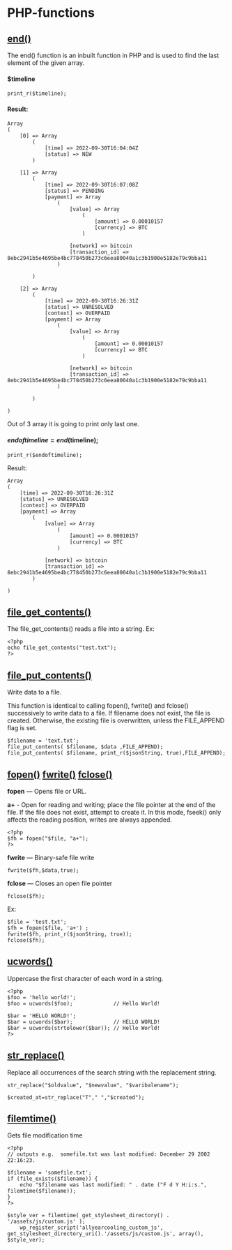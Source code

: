 # PHP-functions

## [end()](https://www.php.net/manual/en/function.end.php)
The end() function is an inbuilt function in PHP and is used to find the last element of the given array.

#### $timeline

``` 
print_r($timeline);
``` 
#### Result:
``` 
Array
(
    [0] => Array
        (
            [time] => 2022-09-30T16:04:04Z
            [status] => NEW
        )

    [1] => Array
        (
            [time] => 2022-09-30T16:07:08Z
            [status] => PENDING
            [payment] => Array
                (
                    [value] => Array
                        (
                            [amount] => 0.00010157
                            [currency] => BTC
                        )

                    [network] => bitcoin
                    [transaction_id] => 8ebc2941b5e4695be4bc778450b273c6eea80040a1c3b1900e5182e79c9bba11
                )

        )

    [2] => Array
        (
            [time] => 2022-09-30T16:26:31Z
            [status] => UNRESOLVED
            [context] => OVERPAID
            [payment] => Array
                (
                    [value] => Array
                        (
                            [amount] => 0.00010157
                            [currency] => BTC
                        )

                    [network] => bitcoin
                    [transaction_id] => 8ebc2941b5e4695be4bc778450b273c6eea80040a1c3b1900e5182e79c9bba11
                )

        )

)
``` 

Out of 3 array it is going to print only last one.

#### $endoftimeline = end($timeline);

``` 
print_r($endoftimeline);

``` 
Result:
``` 
Array
(
    [time] => 2022-09-30T16:26:31Z
    [status] => UNRESOLVED
    [context] => OVERPAID
    [payment] => Array
        (
            [value] => Array
                (
                    [amount] => 0.00010157
                    [currency] => BTC
                )

            [network] => bitcoin
            [transaction_id] => 8ebc2941b5e4695be4bc778450b273c6eea80040a1c3b1900e5182e79c9bba11
        )

)

``` 

## [file_get_contents()](https://www.php.net/manual/en/function.file-get-contents.php)
The file_get_contents() reads a file into a string.
Ex: 
``` 
<?php
echo file_get_contents("test.txt");
?>
``` 

## [file_put_contents()](https://www.php.net/manual/en/function.file-put-contents.php)
Write data to a file.

This function is identical to calling fopen(), fwrite() and fclose() successively to write data to a file.
If filename does not exist, the file is created. Otherwise, the existing file is overwritten, unless the FILE_APPEND flag is set.

``` 
$filename = 'text.txt';
file_put_contents( $filename, $data ,FILE_APPEND);
file_put_contents( $filename, print_r($jsonString, true),FILE_APPEND);
``` 

## [fopen()](https://www.php.net/manual/en/function.fopen.php) [fwrite()](https://www.php.net/manual/en/function.fwrite.php) [fclose()](https://www.php.net/manual/en/function.fclose.php)

**fopen** — Opens file or URL.

**a+** - Open for reading and writing; place the file pointer at the end of the file. If the file does not exist, attempt to create it. In this mode,       fseek() only affects the reading position, writes are always appended.
    
``` 
<?php
$fh = fopen("$file, "a+");
?>
``` 
**fwrite** — Binary-safe file write
``` 
fwrite($fh,$data,true);
``` 
**fclose** — Closes an open file pointer
``` 
fclose($fh);
``` 
Ex:
``` 
$file = 'test.txt';
$fh = fopen($file, 'a+') ; 
fwrite($fh, print_r($jsonString, true)); 
fclose($fh); 
``` 
      
## [ucwords()](https://www.php.net/manual/en/function.ucwords.php)
Uppercase the first character of each word in a string.
``` 
<?php
$foo = 'hello world!';
$foo = ucwords($foo);             // Hello World!

$bar = 'HELLO WORLD!';
$bar = ucwords($bar);             // HELLO WORLD!
$bar = ucwords(strtolower($bar)); // Hello World!
?>
``` 

## [str_replace()](https://www.php.net/manual/en/function.str-replace.php)
Replace all occurrences of the search string with the replacement string.
``` 
str_replace("$oldvalue", "$newvalue", "$varibalename");
``` 
``` 
$created_at=str_replace("T"," ","$created");
``` 

## [filemtime()](https://www.php.net/manual/en/function.filemtime.php)
 Gets file modification time


```
<?php
// outputs e.g.  somefile.txt was last modified: December 29 2002 22:16:23.

$filename = 'somefile.txt';
if (file_exists($filename)) {
    echo "$filename was last modified: " . date ("F d Y H:i:s.", filemtime($filename));
}
?>
```
```
$style_ver = filemtime( get_stylesheet_directory() . '/assets/js/custom.js' );
    wp_register_script('allyearcooling_custom_js', get_stylesheet_directory_uri().'/assets/js/custom.js', array(), $style_ver);
```
